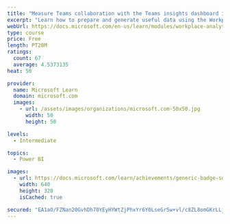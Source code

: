 ```yaml
---
title: "Measure Teams collaboration with the Teams insights dashboard in Workplace Analytics"
excerpt: "Learn how to prepare and generate useful data using the Workplace Analytics Power BI Teams insights dashboard.  Analyze Microsoft Teams adoption trends from the populated reports."
webUrl: https://docs.microsoft.com/en-us/learn/modules/workplace-analytics-teams-insights/
type: course
price: Free
length: PT28M
ratings:
  count: 67
  average: 4.5373135
heat: 50

provider:
  name: Microsoft Learn
  domain: microsoft.com
  images:
    - url: /assets/images/organizations/microsoft.com-50x50.jpg
      width: 50
      height: 50

levels:
  - Intermediate

topics:
  - Power BI

images:
  - url: https://docs.microsoft.com/learn/achievements/generic-badge-social.png
    width: 640
    height: 320
    isCached: true

secured: "EA1aO/FZNan20GvhDh70YEyHYWtZjPhxYr6Y0LseGr5w+vl/c8ZL8omGKrLLja2PxcUsn06rQfOqd8ItxL3lWAJlNGb6GuOYY20Zs/SHFoMYOot6xKI0F2OHrwWfa/vlfvE7oYz/D2Q0Pi8VlGkmVaC4eILIzwdnboqsXqHdTLKpmA0+h4bAwJf9QOEmIZggOh+pupMpWPzaaACF1684q6vSZu2gtG/n9LaNqQQ9EB3nZaadLY68+SMo0+1FAU2DESKbgltslJM7Rp4CfXiTUGxMygJ5dAVgFS3Lht9VKRQ+Yso4F7VfFc5TUsGwg0gG38/XZpqkSAQ3G5bLThyf3qHO6oalDkE5jxUPdf3RhYRKa/x7l2M4x/cPU//SbCssWqqzMkiuBLINcdFZvKOYmUS6IiJaJnt0jYUghaQMseM=;21XyXwI0OZDz2aXXRc+ThA=="
---
```


